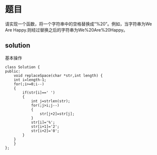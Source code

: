 # 题目
请实现一个函数，将一个字符串中的空格替换成“%20”。例如，当字符串为We Are Happy.则经过替换之后的字符串为We%20Are%20Happy。
## solution
基本操作
```
class Solution {
public:
	void replaceSpace(char *str,int length) {
	int i=length-1;
    for(;i>=0;i--)
    {
        if(str[i]==' ')
        {
            int j=strlen(str);
            for(;j>i;j--)
            {
                str[j+2]=str[j];
            }
            str[i]='%';
            str[i+1]='2';
            str[i+2]='0';
        }
    }
    }
};
```
